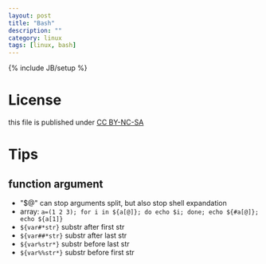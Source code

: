 ```yaml
---
layout: post
title: "Bash"
description: ""
category: linux
tags: [linux, bash]
---
```

{% include JB/setup %}
# License
this file is published under [CC BY-NC-SA](http://creativecommons.org/licenses/by-nc-sa/3.0/)

# Tips
## function argument
* "$@" can stop arguments split, but also stop shell expandation
* array: `a=(1 2 3); for i in ${a[@]}; do echo $i; done; echo ${#a[@]}; echo ${a[1]}`
* `${var#*str}` substr after first str
* `${var##*str}` substr after last str
* `${var%str*}` substr before last str
* `${var%%str*}` substr before first str
